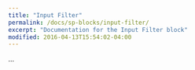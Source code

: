 ```yaml
---
title: "Input Filter"
permalink: /docs/sp-blocks/input-filter/
excerpt: "Documentation for the Input Filter block"
modified: 2016-04-13T15:54:02-04:00
---
```


...
